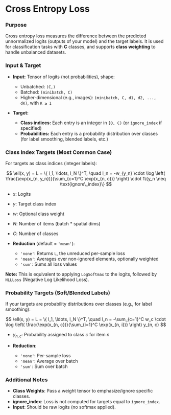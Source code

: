 # Cross Entropy Loss

### Purpose

Cross entropy loss measures the difference between the predicted unnormalized
logits (outputs of your model) and the target labels. It is used for
classification tasks with **C** classes, and supports **class weighting** to
handle unbalanced datasets.

### Input & Target

- **Input:** Tensor of logits (not probabilities), shape:

  - Unbatched: `(C,)`
  - Batched: `(minibatch, C)`
  - Higher-dimensional (e.g., images): `(minibatch, C, d1, d2, ..., dK)`, with
    `K ≥ 1`

- **Target:**

  - **Class indices:** Each entry is an integer in `[0, C)` (or `ignore_index`
    if specified)
  - **Probabilities:** Each entry is a probability distribution over classes
    (for label smoothing, blended labels, etc.)

### Class Index Targets (Most Common Case)

For targets as class indices (integer labels):

$$
\ell(x, y) = L = \{ l_1, \ldots, l_N \}^T, \quad l_n = -w_{y_n} \cdot \log \left( \frac{\exp(x_{n, y_n})}{\sum_{c=1}^C \exp(x_{n, c})} \right) \cdot 1\{y_n \neq \text{ignore\_index}\}
$$

- $x$: Logits

- $y$: Target class index

- $w$: Optional class weight

- $N$: Number of items (batch \* spatial dims)

- $C$: Number of classes

- **Reduction** (default = `'mean'`):

  - `'none'`: Returns `L`, the unreduced per-sample loss
  - `'mean'`: Averages over non-ignored elements, optionally weighted
  - `'sum'`: Sums all loss values

**Note:** This is equivalent to applying `LogSoftmax` to the logits, followed
by `NLLLoss` (Negative Log Likelihood Loss).

### Probability Targets (Soft/Blended Labels)

If your targets are probability distributions over classes (e.g., for label
smoothing):

$$
\ell(x, y) = L = \{ l_1, \ldots, l_N \}^T, \quad l_n = -\sum_{c=1}^C w_c \cdot \log \left( \frac{\exp(x_{n, c})}{\sum_{i=1}^C \exp(x_{n, i})} \right) y_{n, c}
$$

- $y_{n, c}$: Probability assigned to class $c$ for item $n$

- **Reduction**:

  - `'none'`: Per-sample loss
  - `'mean'`: Average over batch
  - `'sum'`: Sum over batch

### Additional Notes

- **Class Weights**: Pass a weight tensor to emphasize/ignore specific classes.
- **ignore_index**: Loss is not computed for targets equal to `ignore_index`.
- **Input**: Should be raw logits (no softmax applied).
